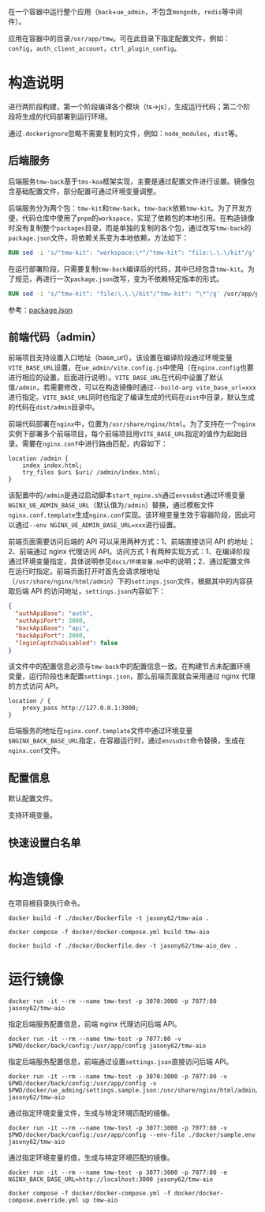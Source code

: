 在一个容器中运行整个应用（`back`+`ue_admin`，不包含`mongodb`，`redis`等中间件）。

应用在容器中的目录`/usr/app/tmw`。可在此目录下指定配置文件，例如：`config`，`auth_client_account`，`ctrl_plugin_config`。

# 构造说明

进行两阶段构建，第一个阶段编译各个模块（ts->js），生成运行代码；第二个阶段将生成的代码部署到运行环境。

通过`.dockerignore`忽略不需要复制的文件，例如：`node_modules`，`dist`等。

## 后端服务

后端服务`tmw-back`基于`tms-koa`框架实现，主要是通过配置文件进行设置。镜像包含基础配置文件，部分配置可通过环境变量调整。

后端服务分为两个包：`tmw-kit`和`tmw-back`，`tmw-back`依赖`tmw-kit`。为了开发方便，代码仓库中使用了`pnpm`的`workspace`，实现了依赖包的本地引用。在构造镜像时没有复制整个`packages`目录，而是单独的复制的各个包，通过改写`tmw-back`的`package.json`文件，将依赖关系变为本地依赖，方法如下：

```Dockerfile
RUN sed -i 's/"tmw-kit": "workspace:\*"/"tmw-kit": "file:\.\.\/kit"/g' /usr/src/tmw/back/package.json
```

在运行部署阶段，只需要复制`tmw-back`编译后的代码，其中已经包含`tmw-kit`。为了规范，再进行一次`package.json`改写，变为不依赖特定版本的形式。

```Dockerfile
RUN sed -i 's/"tmw-kit": "file:\.\.\/kit"/"tmw-kit": "\*"/g' /usr/app/package.json
```

参考：[package.json](https://docs.npmjs.com/cli/v6/configuring-npm/package-json#local-paths)

## 前端代码（admin）

前端项目支持设置入口地址（base_url）。该设置在编译阶段通过环境变量`VITE_BASE_URL`设置，在`ue_admin/vite.config.js`中使用（在`nginx.config`也要进行相应的设置，后面进行说明）。`VITE_BASE_URL`在代码中设置了默认值`/admin`，若需要修改，可以在构造镜像时通过`--build-arg vite_base_url=xxx`进行指定。`VITE_BASE_URL`同时也指定了编译生成的代码在`dist`中目录，默认生成的代码在`dist/admin`目录中。

前端代码部署在`nginx`中，位置为`/usr/share/nginx/html`。为了支持在一个`nginx`实例下部署多个前端项目，每个前端项目用`VITE_BASE_URL`指定的值作为起始目录。需要在`nginx.conf`中进行路由匹配，内容如下：

```nginx
location /admin {
    index index.html;
    try_files $uri $uri/ /admin/index.html;
}
```

该配置中的`/admin`是通过启动脚本`start_nginx.sh`通过`envsubst`通过环境变量`NGINX_UE_ADMIN_BASE_URL`（默认值为`/admin`）替换，通过模板文件`nginx.conf.template`生成`nginx.conf`实现。该环境变量生效于容器阶段，因此可以通过`--env NGINX_UE_ADMIN_BASE_URL=xxx`进行设置。

前端页面需要访问后端的 API 可以采用两种方式：1、前端直接访问 API 的地址；2、前端通过 nginx 代理访问 API。访问方式 1 有两种实现方式：1、在编译阶段通过环境变量指定，具体说明参见`docs/环境变量.md`中的说明；2、通过配置文件在运行时指定。前端页面打开时首先会请求根地址（`/usr/share/nginx/html/admin`）下的`settings.json`文件，根据其中的内容获取后端 API 的访问地址，`settings.json`内容如下：

```json
{
  "authApiBase": "auth",
  "authApiPort": 3000,
  "backApiBase": "api",
  "backApiPort": 3000,
  "loginCaptchaDisabled": false
}
```

该文件中的配置信息必须与`tmw-back`中的配置信息一致。在构建节点未配置环境变量，运行阶段也未配置`settings.json`，那么前端页面就会采用通过 nginx 代理的方式访问 API。

```nginx
location / {
    proxy_pass http://127.0.0.1:3000;
}
```

后端服务的地址在`nginx.conf.template`文件中通过环境变量`$NGINX_BACK_BASE_URL`指定，在容器运行时，通过`envsubst`命令替换，生成在`nginx.conf`文件。

## 配置信息

默认配置文件。

支持环境变量。

## 快速设置白名单

# 构造镜像

在项目根目录执行命令。

```shell
docker build -f ./docker/Dockerfile -t jasony62/tmw-aio .
```

```shell
docker compose -f docker/docker-compose.yml build tmw-aio
```

```shell
docker build -f ./docker/Dockerfile.dev -t jasony62/tmw-aio_dev .
```

# 运行镜像

```shell
docker run -it --rm --name tmw-test -p 3070:3000 -p 7077:80 jasony62/tmw-aio
```

指定后端服务配置信息，前端 nginx 代理访问后端 API。

```shell
docker run -it --rm --name tmw-test -p 7077:80 -v $PWD/docker/back/config:/usr/app/config jasony62/tmw-aio
```

指定后端服务配置信息，前端通过设置`settings.json`直接访问后端 API。

```shell
docker run -it --rm --name tmw-test -p 3070:3000 -p 7077:80 -v $PWD/docker/back/config:/usr/app/config -v $PWD/docker/ue_adming/settings.sample.json:/usr/share/nginx/html/admin/settings.json jasony62/tmw-aio
```

通过指定环境变量文件，生成与特定环境匹配的镜像。

```shell
docker run -it --rm --name tmw-test -p 3077:3000 -p 7077:80 -v $PWD/docker/back/config:/usr/app/config --env-file ./docker/sample.env jasony62/tmw-aio
```

通过指定环境变量的值，生成与特定环境匹配的镜像。

```shell
docker run -it --rm --name tmw-test -p 3077:3000 -p 7077:80 -e NGINX_BACK_BASE_URL=http://localhost:3000 jasony62/tmw-aio
```

```shell
docker compose -f docker/docker-compose.yml -f docker/docker-compose.override.yml up tmw-aio
```
